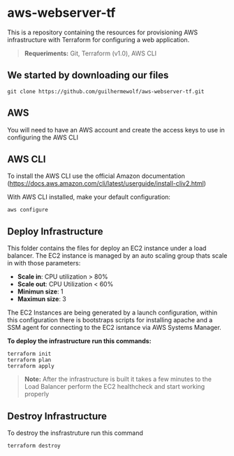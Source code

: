 # aws-webserver-tf

This is a repository containing the resources for provisioning AWS infrastructure with Terraform for configuring a web application.

> **Requeriments:** Git, Terraform (v1.0), AWS CLI

## We started by downloading our files
```shell
git clone https://github.com/guilhermewolf/aws-webserver-tf.git
```
## AWS
You will need to have an AWS account and create the access keys to use in configuring the AWS CLI
## AWS CLI
To install the AWS CLI use the official Amazon documentation (https://docs.aws.amazon.com/cli/latest/userguide/install-cliv2.html)

With AWS CLI installed, make your default configuration:
```shell
aws configure
```

## Deploy Infrastructure

This folder contains the files for deploy an EC2 instance under a load balancer. The EC2 instance is managed by an auto scaling group thats scale in with those parameters:
- **Scale in**: CPU utilization > 80%
- **Scale out**: CPU Utilization < 60%
- **Minimun size**: 1
- **Maximun size**: 3

The EC2 Instances are being generated by a launch configuration, within this configuration there is bootstraps scripts for installing apache and a SSM agent for connecting to the EC2 isntance via AWS Systems Manager.

**To deploy the infrastructure run this commands:**
```shell
terraform init
terraform plan
terraform apply
```
> **Note:** After the infrastructure is built it takes a few minutes to the Load Balancer perform the EC2 healthcheck and start working properly

## Destroy Infrastructure
To destroy the insfrastruture run this command
```shell
terraform destroy
``` 
